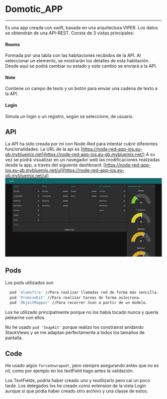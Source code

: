 # Domotic_APP
---


Es una app creada con swift, basada en una arquitectura VIPER. Los datos se obtendrán de una API-REST. Consta de 3 vistas principales:

#### Rooms
Formada por una tabla con las habitaciones recibidos de la API.
Al seleccionar un elemento, se mostrarán los detalles de esta habitación. Desde aquí se podrá cambiar su estado y este cambio se enviará a la API.

#### Note
Contiene un campo de texto y un botón para enviar una cadena de texto a la API.

#### Login

Simula un login o un registro, según se seleccione, de usuario.


## API

La API ha sido creada por mí con Node-Red para intentar cubrir diferentes funcionalidades.
La URL de la api es [https://node-red-app-ios.eu-gb.mybluemix.net](https://node-red-app-ios.eu-gb.mybluemix.net/)
A su vez se podrá visualizar en un navegador web las modificaciones realizadas desde la app, a través del siguiente dashboard: [https://node-red-app-ios.eu-gb.mybluemix.net/ui](https://node-red-app-ios.eu-gb.mybluemix.net/ui)
![](dashboard.png)

## Pods
Los pods utilizados son

```bash
  pod 'Alamofire' //Para realizar llamadas red de forma más sencilla.
  pod 'PromiseKit' //Para realizar tareas de forma asíncrona. 
  pod 'ObjectMapper' //Para recorrer Json a partir de un modelo.
```
Los he utilizado principalmente porque no los había tocado nunca y quería pelearme con ellos.

No he usado `pod 'SnapKit'` porque realizo los constrainst anidando StackViews y se me adaptan perfectamente a todos los tamaños de pantalla.

## Code
He usado algún `forceUnwraped!`, pero siempre asegurando antes que no es nil, como por ejemplo en los textField hago antes la validación.

Los TextFields, podría haber creado uno y reutilizarlo pero caí un poco tarde. Los delegados los he creado como extension de la vista Login aunque si que podía haber creado otro archivo y una classe de estos.



